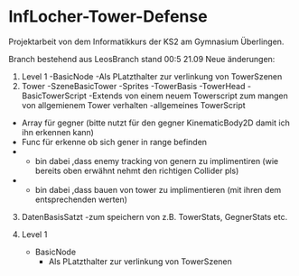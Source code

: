 # InfLocher-Tower-Defense

Projektarbeit von dem Informatikkurs der KS2 am Gymnasium Überlingen.

Branch bestehend aus LeosBranch stand 00:5 21.09
Neue änderungen:

1. Level 1
-BasicNode
-Als PLatzthalter zur verlinkung von TowerSzenen
2. Tower
-SzeneBasicTower
-Sprites
-TowerBasis
-TowerHead
-BasicTowerScript 
-Extends von einem neuem Towerscript zum mangen von allgemienem Tower verhalten
-allgemeines TowerScript
- Array für gegner (bitte nutzt für den gegner KinematicBody2D damit ich ihn erkennen kann)
- Func für erkenne ob sich gener in range befinden
- + bin dabei ,dass enemy tracking von genern zu implimentiren (wie bereits oben erwähnt nehmt den richtigen Collider pls)
- + bin dabei ,dass bauen von tower zu implimentieren (mit ihren dem entsprechenden werten)
3. DatenBasisSatzt
-zum speichern von z.B. TowerStats, GegnerStats etc.


1. Level 1
   - BasicNode
     - Als PLatzthalter zur verlinkung von TowerSzenen
